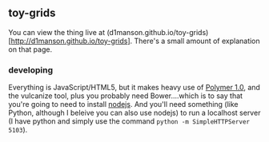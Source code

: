 ## toy-grids
You can view the thing live at (d1manson.github.io/toy-grids)[http://d1manson.github.io/toy-grids].  There's a small amount of explanation on that page.

### developing
Everything is JavaScript/HTML5, but it makes heavy use of [Polymer 1.0](https://www.polymer-project.org/1.0/), and the vulcanize tool, plus you probably need Bower....which is to say that you're going to need to install [nodejs](https://nodejs.org).  And you'll need something (like Python, although I beleive you can also use nodejs) to run a localhost server (I have python and simply use the command `python -m SimpleHTTPServer 5103`).